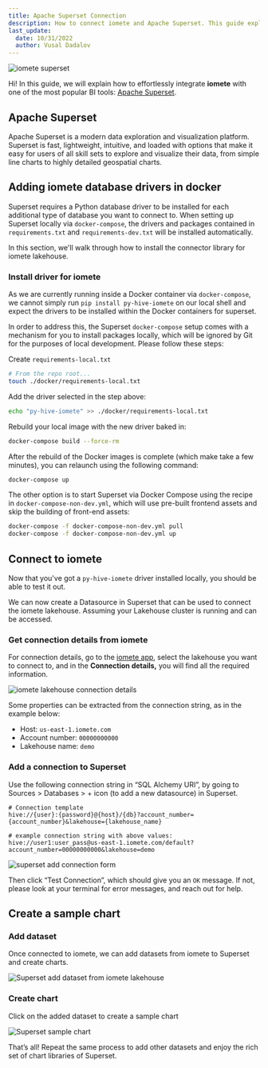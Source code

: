 ```yaml
---
title: Apache Superset Connection
description: How to connect iomete and Apache Superset. This guide explains how to effortlessly integrate iomete with one of the most popular BI tools Apache Superset
last_update:
  date: 10/31/2022
  author: Vusal Dadalov
---
```

![iomete superset](/img/guides/apache-superset-iomete/iomete-superset.png)

Hi! In this guide, we will explain how to effortlessly integrate **iomete** with one of the most popular BI tools: [Apache Superset](https://superset.apache.org/).

## Apache Superset

Apache Superset is a modern data exploration and visualization platform. Superset is fast, lightweight, intuitive, and loaded with options that make it easy for users of all skill sets to explore and visualize their data, from simple line charts to highly detailed geospatial charts.

## Adding iomete database drivers in docker

Superset requires a Python database driver to be installed for each additional type of database you want to connect to. When setting up Superset locally via `docker-compose`, the drivers and packages contained in `requirements.txt` and `requirements-dev.txt` will be installed automatically.

In this section, we'll walk through how to install the connector library for iomete lakehouse.

### Install driver for iomete

As we are currently running inside a Docker container via `docker-compose`, we cannot simply run `pip install py-hive-iomete` on our local shell and expect the drivers to be installed within the Docker containers for superset.

In order to address this, the Superset `docker-compose` setup comes with a mechanism for you to install packages locally, which will be ignored by Git for the purposes of local development. Please follow these steps:

Create `requirements-local.txt`

```bash
# From the repo root...
touch ./docker/requirements-local.txt
```

Add the driver selected in the step above:

```bash
echo "py-hive-iomete" >> ./docker/requirements-local.txt
```

Rebuild your local image with the new driver baked in:

```bash
docker-compose build --force-rm
```

After the rebuild of the Docker images is complete (which make take a few minutes), you can relaunch using the following command:

```bash
docker-compose up
```

The other option is to start Superset via Docker Compose using the recipe in `docker-compose-non-dev.yml`, which will use pre-built frontend assets and skip the building of front-end assets:

```bash
docker-compose -f docker-compose-non-dev.yml pull
docker-compose -f docker-compose-non-dev.yml up
```

## Connect to iomete

Now that you've got a `py-hive-iomete` driver installed locally, you should be able to test it out.

We can now create a Datasource in Superset that can be used to connect the iomete lakehouse. Assuming your Lakehouse cluster is running and can be accessed.

### Get connection details from iomete

For connection details, go to the [iomete app](https://app.iomete.com/), select the lakehouse you want to connect to, and in the **Connection details,** you will find all the required information.

![iomete lakehouse connection details](/img/guides/bi-connections/connection-details.png)

Some properties can be extracted from the connection string, as in the example below:

- Host: `us-east-1.iomete.com`
- Account number: `00000000000`
- Lakehouse name: `demo`

### Add a connection to Superset

Use the following connection string in “SQL Alchemy URI”, by going to Sources > Databases > + icon (to add a new datasource) in Superset.

```
# Connection template
hive://{user}:{password}@{host}/{db}?account_number={account_number}&lakehouse={lakehouse_name}

# example connection string with above values:
hive://user1:user_pass@us-east-1.iomete.com/default?account_number=00000000000&lakehouse=demo
```

![superset add connection form](/img/guides/apache-superset-iomete/superset_iomete_connection.jpg)

Then click “Test Connection”, which should give you an `OK` message. If not, please look at your terminal for error messages, and reach out for help.

## Create a sample chart

### Add dataset

Once connected to iomete, we can add datasets from iomete to Superset and create charts.

![Superset add dataset from iomete lakehouse](/img/guides/apache-superset-iomete/add-dataset.png)

### Create chart

Click on the added dataset to create a sample chart

![Superset sample chart](/img/guides/apache-superset-iomete/sample-chart.png)

That’s all! Repeat the same process to add other datasets and enjoy the rich set of chart libraries of Superset.